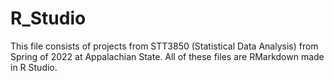 # R_Studio
This file consists of projects from STT3850 (Statistical Data Analysis) from Spring of 2022 at Appalachian State. All of these files are RMarkdown made in R Studio. 

